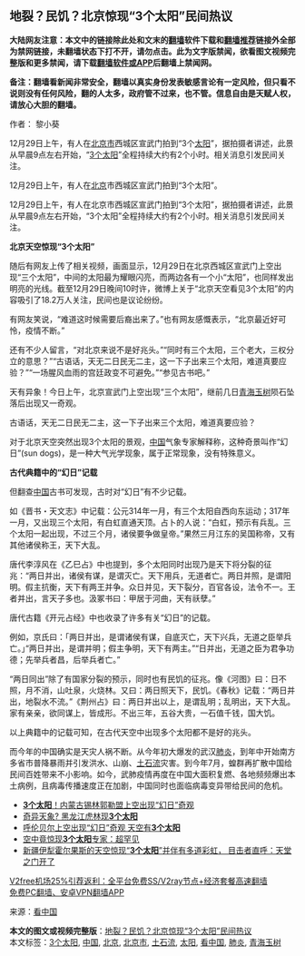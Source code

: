  <h2>地裂？民饥？北京惊现“3个太阳”民间热议</h2> <p class="notice"><b>大陆网友注意：本文中的链接除此处和文末的<a href="https://github.com/bannedbook/fanqiang" >翻墙</a>软件下载和<a href="https://github.com/killgcd/justmysocks/blob/master/README.md">翻墙推荐</a>链接外全部为禁网链接，未翻墙状态下打不开，请勿点击。此为文字版禁闻，欲看图文视频完整版和更多禁闻，请下载<a href="https://github.com/bannedbook/fanqiang">翻墙软件或APP</a>后翻墙上禁闻网。</p><p>备注：翻墙看新闻非常安全，翻墙以真实身份发表敏感言论有一定风险，但只看不说则没有任何风险，翻的人太多，政府管不过来，也不管。信息自由是天赋人权，请放心大胆的翻墙。</b></p>  <div class="entry"> <p>作者： 黎小葵</p> <p id="summary">12月29日上午，有人在<a href="https://www.bannedbook.org/bnews/tag/%E5%8C%97%E4%BA%AC%E5%B8%82/" class="st_tag internal_tag" rel="tag" title="标签 北京市 下的日志">北京市</a>西城区宣武门拍到“3个<a href="https://www.bannedbook.org/bnews/tag/%e5%a4%aa%e9%98%b3/" class="st_tag internal_tag" rel="tag" title="标签 太阳 下的日志">太阳</a>”，据拍摄者讲述，此景从早晨9点左右开始，“<a href="https://www.bannedbook.org/bnews/tag/3%E4%B8%AA%E5%A4%AA%E9%98%B3/" class="st_tag internal_tag" rel="tag" title="标签 3个太阳 下的日志">3个太阳</a>”全程持续大约有2个小时。相关消息引发民间关注。</p> <p id="conimg">12月29日上午，有人在<a href="https://www.bannedbook.org/bnews/tag/%e5%8c%97%e4%ba%ac/" class="st_tag internal_tag" rel="tag" title="标签 北京 下的日志">北京</a>市西城区宣武门拍到“3个太阳”。</p> <p>12月29日上午，有人在北京市西城区宣武门拍到“3个太阳”，据拍摄者讲述，此景从早晨9点左右开始，“3个太阳”全程持续大约有2个小时。相关消息引发民间关注。</p> <p><strong>北京天空惊现“3个太阳”</strong></p>  <p>随后有网友上传了相关视频，画面显示，12月29日在北京西城区宣武门上空出现“三个太阳”，中间的太阳最为耀眼闪亮，而两边各有一个小“太阳”，也同样发出明亮的光线。截至12月29日晚间10时许，微博上关于“北京天空看见3个太阳”的内容吸引了18.2万人关注，民间也是议论纷纷。</p> <p>有网友笑说，“难道这时候需要后裔出来了。”也有网友感慨表示，“北京最近好可怜，疫情不断。”</p> <p>还有不少人留言，“对北京来说不是好兆头。”“同时有三个太阳，三个老大，三权分立的意思？”“古语话，天无二日民无二主，这一下子出来三个太阳，难道真要应验？”“一场腥风血雨的宫廷政变不可避免。”“参见古书吧。”</p> <p>天有异象！今日上午，北京宣武门上空出现“三个太阳”，继前几日<a href="https://www.bannedbook.org/bnews/tag/%e9%9d%92%e6%b5%b7%e7%8e%89%e6%a0%91/" class="st_tag internal_tag" rel="tag" title="标签 青海玉树 下的日志">青海玉树</a>陨石坠落后出现又一奇观。</p> <p>古语话，天无二日民无二主，这一下子出来三个太阳，难道真要应验？</p>  <p>对于北京天空突然出现3个太阳的景观，<span class='wp_keywordlink_affiliate'><a href="https://www.bannedbook.org/" title="中国" target="_blank">中国</a></span>气象专家解释称，这种奇景叫作“幻日”(sun dogs)，是一种大气光学现象，属于正常现象，没有特殊意义。</p> <p><strong>古代典籍中的“幻日”记载</strong></p> <p>但翻查<a href="https://www.bannedbook.org/bnews/tag/%E4%B8%AD%E5%9B%BD/" class="st_tag internal_tag" rel="tag" title="标签 中国 下的日志">中国</a>古书可发现，古时对“幻日”有不少记载。</p> <p>如《晋书・天文志》中记载：公元314年一月，有三个太阳自西向东运动；317年一月，又出现三个太阳，有白虹直通天顶。占卜的人说：“白虹，预示有兵乱。三个太阳一起出现，不过三个月，诸侯要争做皇帝。”果然三月江东的吴国称帝，又有其他诸侯称王，天下大乱。</p> <p>唐代李淳风在《乙巳占》中也提到，多个太阳同时出现乃是天下将分裂的征兆：“两日并出，诸侯有谋，是谓灭亡。天下用兵，无道者亡。两日并照，是谓阳明。假主抗衡，天下有两王并争。众日并见，天下裂分，百官各设，法令不一。王者并出，言天子多也。汲冢书曰：甲居于河曲，天有祅孽。”</p>  <p>唐代古籍《开元占经》中也收录了许多有关“幻日”的记载。</p> <p>例如，京氏曰：｢两日并出，是谓诸侯有谋，自底灭亡，天下兴兵，无道之臣举兵亡。｣“两日并出，是谓并明；假主争明，天下有两主。”“日并出，无道之臣为君争功德；先举兵者昌，后举兵者亡。”</p> <p>“两日同出”除了有国家分裂的预示，同时也有民饥的征兆。像《河图》曰：日不照，月不消，山吐泉，火烧林。又曰：两日照天下，民饥。《春秋》记载：“两日并出，地裂水不流。”《荆州占》曰：两日并出以上，是谓乱明；乱明出，天下大乱。家有亲亲，欲同谋上，皆成形。不出三年，五谷大贵，一石值千钱，国大饥。</p> <p>以上典籍中的记载可知，在古代天空中出现多个太阳都不是好的兆头。</p> <p>而今年的中国确实是天灾人祸不断。从今年初大爆发的武汉<a href="https://www.bannedbook.org/bnews/tag/%e8%82%ba%e7%82%8e/" class="st_tag internal_tag" rel="tag" title="标签 肺炎 下的日志">肺炎</a>，到年中开始南方多省市普降暴雨并引发洪水、山崩、<a href="https://www.bannedbook.org/bnews/tag/%e5%9c%9f%e7%9f%b3%e6%b5%81/" class="st_tag internal_tag" rel="tag" title="标签 土石流 下的日志">土石流</a>灾害。到今年7月，蝗群再扩散中国给民间百姓带来不小影响。如今，武肺疫情再度在中国大面积复燃、各地频频爆出本土病例，且病毒传播速度正在加剧，中国同时也面临病毒变异带给民间的危机。</p>  <ul class='op-related-articles' title='相关阅读'> <li><a href='https://www.bannedbook.org/bnews/funmedia/20201206/1442820.html' target='_blank'><b>3个太阳</b>！内蒙古锡林郭勒盟上空出现“幻日”奇观</a></li> <li><a href='https://www.bannedbook.org/bnews/cbnews/20200318/1295515.html' target='_blank'>奇异天象? 黑龙江虎林现<b>3个太阳</b></a></li> <li><a href='https://www.bannedbook.org/bnews/baitai/20200112/1257752.html' target='_blank'>呼伦贝尔上空出现“幻日”奇观 天空有<b>3个太阳</b></a></li> <li><a href='https://www.bannedbook.org/bnews/funmedia/20200102/1251818.html' target='_blank'>空中竟惊现<b>3个太阳</b>专家：超罕见</a></li> <li><a href='https://www.bannedbook.org/bnews/comments/20191230/1249933.html' target='_blank'>新疆伊犁霍尔果斯的天空惊现“<b>3个太阳</b>”并伴有多道彩虹， 目击者直呼：天堂之门开了</a></li> </ul> <p class="texttj"> <a href="https://www.bannedbook.org/forum23/topic22702.html" target="_blank">V2free机场25%引荐返利：全平台免费SS/V2ray节点+经济套餐高速翻墙</a><br/> <a href="https://github.com/bannedbook/fanqiang/wiki/%E7%A6%81%E9%97%BB%E7%BD%91%E5%AE%89%E5%8D%93%E7%BF%BB%E5%A2%99%E6%96%B0%E9%97%BBAPP" target="_blank">免费PC翻墙、安卓VPN翻墙APP</a></p><p> 来源：<span class='wp_keywordlink_affiliate'><a href="https://www.secretchina.com/" title="看中国" target="_blank">看中国</a></span> </p><a name='sharetosocial'></a>       <div><b>本文的图文或视频完整版</b>：<a href='https://www.bannedbook.org/bnews/cbnews/20201230/1457473.html'>地裂？民饥？北京惊现“3个太阳”民间热议</a></div>  </div><!--END ENTRY--> <div class="postfooter"> <div>本文标签：<a href="https://www.bannedbook.org/bnews/tag/3%E4%B8%AA%E5%A4%AA%E9%98%B3/" rel="tag">3个太阳</a>, <a href="https://www.bannedbook.org/bnews/tag/%E4%B8%AD%E5%9B%BD/" rel="tag">中国</a>, <a href="https://www.bannedbook.org/bnews/tag/%e5%8c%97%e4%ba%ac/" rel="tag">北京</a>, <a href="https://www.bannedbook.org/bnews/tag/%E5%8C%97%E4%BA%AC%E5%B8%82/" rel="tag">北京市</a>, <a href="https://www.bannedbook.org/bnews/tag/%e5%9c%9f%e7%9f%b3%e6%b5%81/" rel="tag">土石流</a>, <a href="https://www.bannedbook.org/bnews/tag/%e5%a4%aa%e9%98%b3/" rel="tag">太阳</a>, <a href="https://www.bannedbook.org/bnews/tag/%e7%9c%8b%e4%b8%ad%e5%9b%bd/" rel="tag">看中国</a>, <a href="https://www.bannedbook.org/bnews/tag/%e8%82%ba%e7%82%8e/" rel="tag">肺炎</a>, <a href="https://www.bannedbook.org/bnews/tag/%e9%9d%92%e6%b5%b7%e7%8e%89%e6%a0%91/" rel="tag">青海玉树</a></div>  </div><!--END POSTFOOTER--> 
